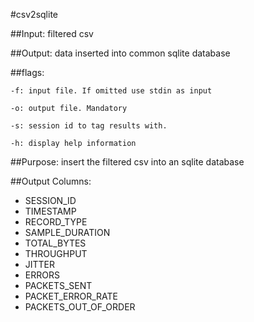 #csv2sqlite

##Input:
filtered csv

##Output:
data inserted into common sqlite database

##flags:
~~~~
-f: input file. If omitted use stdin as input

-o: output file. Mandatory

-s: session id to tag results with.

-h: display help information
~~~~
##Purpose:
insert the filtered csv into an sqlite database

##Output Columns:

- SESSION_ID
- TIMESTAMP
- RECORD_TYPE
- SAMPLE_DURATION
- TOTAL_BYTES
- THROUGHPUT
- JITTER
- ERRORS
- PACKETS_SENT
- PACKET_ERROR_RATE
- PACKETS_OUT_OF_ORDER
